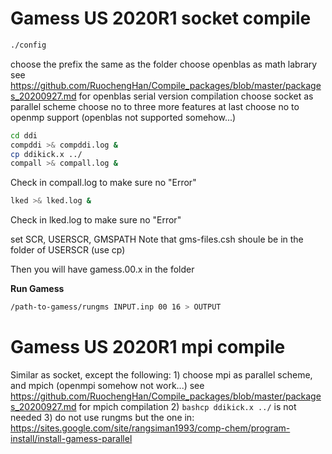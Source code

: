 # Gamess US 2020R1 socket compile

```bash
./config
```
choose the prefix the same as the folder
choose openblas as math labrary
see https://github.com/RuochengHan/Compile_packages/blob/master/packages_20200927.md
for openblas serial version compilation
choose socket as parallel scheme
choose no to three more features at last
choose no to openmp support (openblas not supported somehow...)

```bash
cd ddi
compddi >& compddi.log &
cp ddikick.x ../
compall >& compall.log &
```
Check in compall.log to make sure no "Error"

```bash
lked >& lked.log &
```
Check in lked.log to make sure no "Error"

set SCR, USERSCR, GMSPATH
Note that gms-files.csh shoule be in the folder of USERSCR (use cp)

Then you will have gamess.00.x in the folder

**Run Gamess**
```bash
/path-to-gamess/rungms INPUT.inp 00 16 > OUTPUT
```

# Gamess US 2020R1 mpi compile

Similar as socket, except the following:
1) 
choose mpi as parallel scheme, and mpich (openmpi somehow not work...)
see https://github.com/RuochengHan/Compile_packages/blob/master/packages_20200927.md
for mpich compilation
2) 
```bashcp ddikick.x ../```
is not needed
3)
do not use rungms but the one in:
https://sites.google.com/site/rangsiman1993/comp-chem/program-install/install-gamess-parallel

